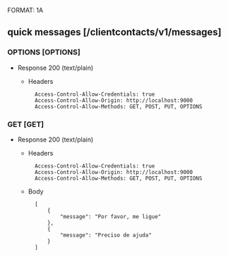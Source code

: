 FORMAT: 1A

## quick messages [/clientcontacts/v1/messages]

### OPTIONS [OPTIONS]

+ Response 200 (text/plain)

  + Headers

          Access-Control-Allow-Credentials: true
          Access-Control-Allow-Origin: http://localhost:9000
          Access-Control-Allow-Methods: GET, POST, PUT, OPTIONS

### GET [GET]

+ Response 200 (text/plain)

  + Headers

          Access-Control-Allow-Credentials: true
          Access-Control-Allow-Origin: http://localhost:9000
          Access-Control-Allow-Methods: GET, POST, PUT, OPTIONS


  + Body

          [
              {
                  "message": "Por favor, me ligue"
              },
              {
                  "message": "Preciso de ajuda"
              }
          ]
